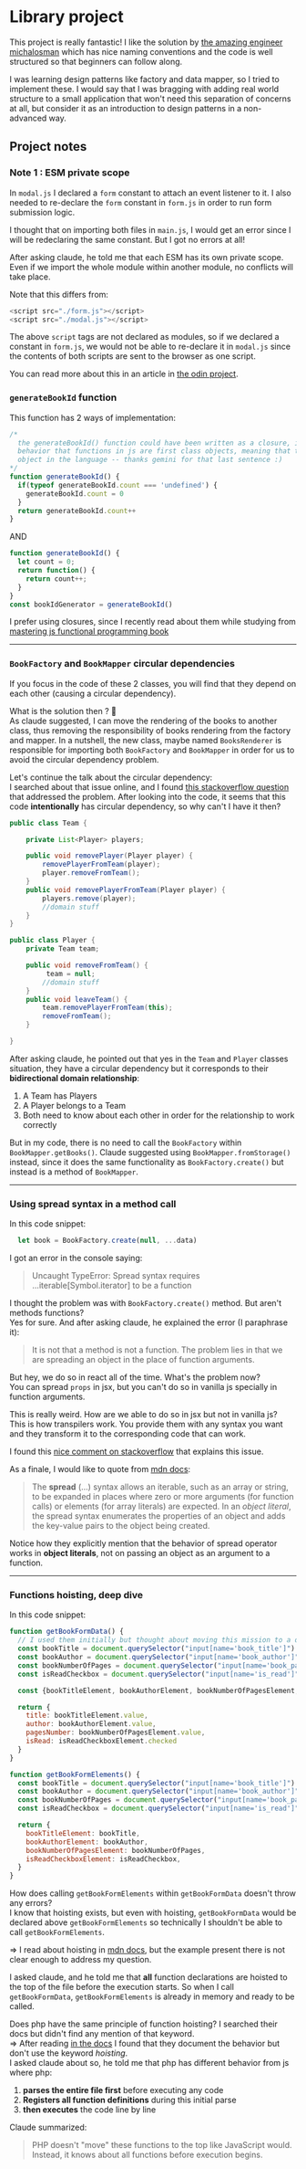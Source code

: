 # Library project

This project is really fantastic!
I like the solution by [the amazing engineer michalosman](https://github.com/michalosman/library) which has nice naming conventions and the code is well structured so that beginners can follow along.

I was learning design patterns like factory and data mapper, so I tried to implement these.
I would say that I was bragging with adding real world structure to a small application that won't need this separation of concerns at all, but consider it as an introduction to design patterns in a non-advanced way.

## Project notes

### Note 1 : ESM private scope
In `modal.js` I declared a `form` constant to attach an event listener to it.
I also needed to re-declare the `form` constant in `form.js` in order to run form submission logic.

I thought that on importing both files in `main.js`, I would get an error since I will be redeclaring the same constant. But I got no errors at all!

After asking claude, he told me that each ESM has its own private scope.
Even if we import the whole module within another module, no conflicts will take place.

Note that this differs from: 
```js
<script src="./form.js"></script>
<script src="./modal.js"></script>
```
The above `script` tags are not declared as modules, so if we declared a constant in `form.js`, we would not be able to re-declare it in `modal.js` since the contents of both scripts are sent to the browser as one script.

You can read more about this in an article in [the odin project](https://www.theodinproject.com/lessons/javascript-es6-modules).

### `generateBookId` function
This function has 2 ways of implementation: 
```js
/* 
  the generateBookId() function could have been written as a closure, instead of depending on the quirky
  behavior that functions in js are first class objects, meaning that they can be treated like any other 
  object in the language -- thanks gemini for that last sentence :) 
*/
function generateBookId() {
  if(typeof generateBookId.count === 'undefined') {
    generateBookId.count = 0
  }
  return generateBookId.count++
}
```
AND
```js
function generateBookId() {
  let count = 0;
  return function() {
    return count++;
  } 
}
const bookIdGenerator = generateBookId()
```
I prefer using closures, since I recently read about them while studying from [mastering js functional programming book](https://github.com/Mohammed-Lashein/mastering-js-functional-programming-book-code/tree/main/chapter2)
_____
### `BookFactory` and `BookMapper` circular dependencies
If you focus in the code of these 2 classes, you will find that they depend on each other (causing a circular dependency).

What is the solution then ? 🤔  
As claude suggested, I can move the rendering of the books to another class, thus removing the responsibility of books rendering from the factory and mapper.
In a nutshell, the new class, maybe named `BooksRenderer` is responsible for importing both `BookFactory` and `BookMapper` in order for us to avoid the circular dependency problem. 

Let's continue the talk about the circular dependency:  
I searched about that issue online, and I found [this stackoverflow question](https://stackoverflow.com/a/4007487/16385537) that addressed the problem. After looking into the code, it seems that this code **intentionally** has circular dependency, so why can't I have it then?
```java
public class Team {

    private List<Player> players;

    public void removePlayer(Player player) {
        removePlayerFromTeam(player);
        player.removeFromTeam();
    }
    public void removePlayerFromTeam(Player player) {
        players.remove(player);
        //domain stuff
    }
}

public class Player {
    private Team team;

    public void removeFromTeam() {
         team = null;
        //domain stuff
    }
    public void leaveTeam() {
        team.removePlayerFromTeam(this);
        removeFromTeam();
    }

}
```

After asking claude, he pointed out that yes in the `Team` and `Player` classes situation, they have a circular dependency but it corresponds to their **bidirectional domain relationship**: 
1. A Team has Players
2. A Player belongs to a Team
3. Both need to know about each other in order for the relationship to work correctly

But in my code, there is no need to call the `BookFactory` within `BookMapper.getBooks()`.
Claude suggested using `BookMapper.fromStorage()` instead, since it does the same functionality as `BookFactory.create()` but instead is a method of `BookMapper`.
______
### Using spread syntax in a method call
In this code snippet: 
```js
  let book = BookFactory.create(null, ...data) 
```
I got an error in the console saying: 
> Uncaught TypeError: Spread syntax requires ...iterable[Symbol.iterator] to be a function

I thought the problem was with `BookFactory.create()` method. But aren't methods functions?  
Yes for sure. And after asking claude, he explained the error (I paraphrase it): 
> It is not that a method is not a function. The problem lies in that we are spreading an object in the place of function arguments.

But hey, we do so in react all of the time. What's the problem now?  
You can spread `props` in jsx, but you can't do so in vanilla js specially in function arguments.

This is really weird. How are we able to do so in jsx but not in vanilla js?  
This is how transpilers work. You provide them with any syntax you want and they transform it to the corresponding code that can work.  

I found this [nice comment on stackoverflow](https://stackoverflow.com/questions/74935127/spreading-props-in-react-as-attributes#comment132238814_74935127) that explains this issue. 

As a finale, I would like to quote from [mdn docs](https://developer.mozilla.org/en-US/docs/Web/JavaScript/Reference/Operators/Spread_syntax): 
> The **spread** (...) syntax allows an iterable, such as an array or string, to be expanded in places where zero or more arguments (for function calls) or elements (for array literals) are expected. In an *object literal*, the spread syntax enumerates the properties of an object and adds the key-value pairs to the object being created.

Notice how they explicitly mention that the behavior of spread operator works in **object literals**, not on passing an object as an argument to a function.
_____
### Functions hoisting, deep dive
In this code snippet: 
```js
function getBookFormData() {
  // I used them initially but thought about moving this mission to a dedicated function for better  reusablility
  const bookTitle = document.querySelector("input[name='book_title']")
  const bookAuthor = document.querySelector("input[name='book_author']")
  const bookNumberOfPages = document.querySelector("input[name='book_pages_number']")
  const isReadCheckbox = document.querySelector("input[name='is_read']")

  const {bookTitleElement, bookAuthorElement, bookNumberOfPagesElement, isReadCheckboxElement} = getBookFormElements()

  return {
    title: bookTitleElement.value,
    author: bookAuthorElement.value,
    pagesNumber: bookNumberOfPagesElement.value,
    isRead: isReadCheckboxElement.checked
  }
}

function getBookFormElements() {
  const bookTitle = document.querySelector("input[name='book_title']")
  const bookAuthor = document.querySelector("input[name='book_author']")
  const bookNumberOfPages = document.querySelector("input[name='book_pages_number']")
  const isReadCheckbox = document.querySelector("input[name='is_read']")

  return {
    bookTitleElement: bookTitle,
    bookAuthorElement: bookAuthor,
    bookNumberOfPagesElement: bookNumberOfPages,
    isReadCheckboxElement: isReadCheckbox,
  }
}
```
How does calling `getBookFormElements` within `getBookFormData` doesn't throw any errors?  
I know that hoisting exists, but even with hoisting, `getBookFormData` would be declared above `getBookFormElements` so technically I shouldn't be able to call `getBookFormElements`.   

=> I read about hoisting in [mdn docs](https://developer.mozilla.org/en-US/docs/Web/JavaScript/Guide/Functions#function_hoisting), but the example present there is not clear enough to address my question.  

I asked claude, and he told me that **all** function declarations are hoisted to the top of the file before the execution starts. So when I call `getBookFormData`, `getBookFormElements` is already in memory and ready to be called.

Does php have the same principle of function hoisting? I searched their docs but didn't find any mention of that keyword.  
=> After reading [in the docs](https://www.php.net/manual/en/functions.user-defined.php) I found that they document the behavior but don't use the keyword *hoisting*.  
I asked claude about so, he told me that php has different behavior from js where php: 
1. **parses the entire file first** before executing any code
2. **Registers all function definitions** during this initial parse
3. **then executes** the code line by line

Claude summarized: 
> PHP doesn't "move" these functions to the top like JavaScript would. Instead, it knows about all functions before execution begins.
